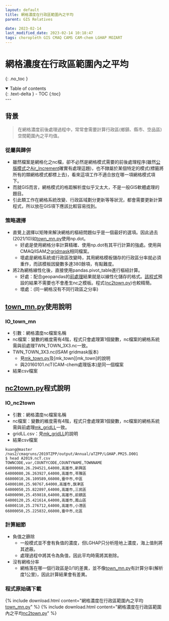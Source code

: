 ```yaml
---
layout: default
title: 網格濃度在行政區範圍內之平均
parent: GIS Relatives

date: 2023-02-14
last_modified_date: 2023-02-14 10:18:47
tags: choropleth GIS CMAQ CAMS CAM-chem LGHAP MOZART
---
```


# 網格濃度在行政區範圍內之平均

{: .no_toc }

<details open markdown="block">
  <summary>
    Table of contents
  </summary>
  {: .text-delta }
- TOC
{:toc}
</details>
---

## 背景

> 在網格濃度前後處理過程中，常常會需要計算行政區(鄉鎮、縣市、空品區)空間範圍內之平均值。

### 從屬與歸併

- 雖然檔案是網格化之nc檔，卻不必然是網格模式需要的前後處理程序(雖然[公版模式](../../GridModels/TWNEPA_RecommCMAQ/post_process/4.Air_Increment.md)之[Air_Increment][Air_Increment]確實有處理這題)，也不隸屬於某個特定的模式(標籤將所有的類網格模式都標上去)，看來這項工作不適合放在哪一項網格模式項下。
- 而就GIS而言，網格模式的格距解析度似乎又太大，不是一般GIS軟體處理的題目。
- 引此類工作在網格系統改變、行政區域劃分更新等等狀況，都會需要更新計算程式，所以放在GIS項下應該比較容易找到。

### 策略選擇

- 直覺上選擇以矩陣來解決網格的樞紐問題似乎是一個最好的選項。因此過去(2021/10)如[town_mn.py][town_mn.py]使用np.dot。
  - 好處是使用網格分率計算精確、使用np.dot有其平行計算的強處。使用與CMAQ/ISAM之[gridmask](../../GridModels/ISAM/run_isamMM_RR_DM.md)相同檔案。
  - 壞處是網格系統或行政區改變時，其用網格模板儲存的行政區分率就必須重作，而該模板因變數多達380餘項，有點難度。
- 將2為網格線性化後，直接使用pandas.pivot_table進行樞紐計算。
  - 好處：配合geopandas的[前處理](mk_gridLL)結果就是以線性化儲存的格式。[該程式][mk_gridLL]預設的結果不需要也不會產生nc之模板。程式([nc2town.py][nc2town.py])也較精簡。
  - 壞處：(同一網格沒有不同行政區之分率)

## [town_mn.py][town_mn.py]使用說明

### IO_town_mn

- 引數：網格濃度nc檔案名稱
- nc檔案：變數的維度需有4階，程式只會處理第1個變數，nc檔案的網格系統需與前處理TWN_TOWN_3X3.nc一致。
- TWN_TOWN_3X3.nc(ISAM gridmask版本)
  - 見[mk_town.py][1]及[mk_town][mk_town]的說明
  - 與20160101.ncT(CAM-chem處理版本)是同一個檔案
- 結果csv檔案

## [nc2town.py][nc2town.py]程式說明

### IO_nc2town

- 引數：網格濃度nc檔案名稱
- nc檔案：變數的維度需有4階，程式只會處理第1個變數，nc檔案的網格系統需與前處理[mk_gridLL][mk_gridLL]一致。
- gridLL.csv：見[mk_gridLL][mk_gridLL]的說明
- 結果csv檔案

```csv
kuang@master /nas2/cmaqruns/2019TZPP/output/Annual/aTZPP/LGHAP.PM25.D001
$ head A2019.ncT.csv
TOWNCODE,var,COUNTYCODE,COUNTYNAME,TOWNNAME
64000060,26.294521,64000,高雄市,新興區
64000080,26.263927,64000,高雄市,苓雅區
66000010,26.109589,66000,臺中市,中區
64000100,25.98767,64000,高雄市,旗津區
64000050,25.822897,64000,高雄市,三民區
64000090,25.459818,64000,高雄市,前鎮區
64000120,25.421614,64000,高雄市,鳳山區
64000110,25.276712,64000,高雄市,小港區
66000050,25.225832,66000,臺中市,北區
```

### 計算細節

- 負值之篩除
  - 一般模式並不會有負值的濃度，但LGHAP只分析陸地上濃度，海上值則將其遮蔽。
  - 處理過程中將其令為負值，因此平均時需將其剔除。
- 沒有網格分率
  - 網格落在哪一個行政區是0/1的差異，並不像[town_mn.py][town_mn.py]有計算分率(解析度1公里)，因此計算結果會有差異。

### 程式原始碼下載

{% include download.html content="網格濃度在行政區範圍內之平均[town_mn.py][town_mn.py]" %}
{% include download.html content="網格濃度在行政區範圍內之平均[nc2town.py][nc2town.py]" %}

[Air_Increment]:  "空品增量模擬工具(Air_Increment_tool)-縣市最大值分析"
[town_mn.py]: https://github.com/sinotec2/Focus-on-Air-Quality/blob/main/utilities/GIS/town_mn.py "網格濃度在行政區範圍內之平均"
[mk_gridLL]: mk_gridLL "行政區範圍格點化"
[nc2town.py]: https://github.com/sinotec2/Focus-on-Air-Quality/blob/main/utilities/GIS/nc2town.py "網格濃度在行政區範圍內之平均nc2town.py"
[1]: https://github.com/sinotec2/Focus-on-Air-Quality/blob/main/AQana/GAQuality/NCAR_ACOM/CAM_pys/mk_town.py "mk_town.py"